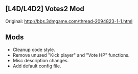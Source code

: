 ## [L4D/L4D2] Votes2 Mod

Original: http://bbs.3dmgame.com/thread-2094823-1-1.html

## Mods

 - Cleanup code style.
 - Remove unused "Kick player" and "Vote HP" functions.
 - Misc description changes.
 - Add default config file.
